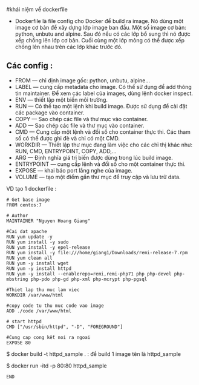 #khái niệm về dockerfile
- Dockerfile là file config cho Docker để build ra image. Nó dùng một image cơ bản để xây dựng lớp image ban đầu. Một số image cơ bản: python, unbutu and alpine. Sau đó nếu có các lớp bổ sung thì nó được xếp chồng lên lớp cơ bản. Cuối cùng một lớp mỏng có thể được xếp chồng lên nhau trên các lớp khác trước đó.
## Các config :
* FROM — chỉ định image gốc: python, unbutu, alpine…
* LABEL — cung cấp metadata cho image. Có thể sử dụng để add thông tin maintainer. Để xem các label của images, dùng lệnh docker inspect.
* ENV — thiết lập một biến môi trường.
* RUN — Có thể tạo một lệnh khi build image. Được sử dụng để cài đặt các package vào container.
* COPY — Sao chép các file và thư mục vào container.
* ADD — Sao chép các file và thư mục vào container.
* CMD — Cung cấp một lệnh và đối số cho container thực thi. Các tham số có thể được ghi đè và chỉ có một CMD.
* WORKDIR — Thiết lập thư mục đang làm việc cho các chỉ thị khác như: RUN, CMD, ENTRYPOINT, COPY, ADD,…
* ARG — Định nghĩa giá trị biến được dùng trong lúc build image.
* ENTRYPOINT — cung cấp lệnh và đối số cho một container thực thi.
* EXPOSE — khai báo port lắng nghe của image.
* VOLUME — tạo một điểm gắn thư mục để truy cập và lưu trữ data.

VD tạo 1 dockerfile :

```
# Get base image
FROM centos:7

# Author
MAINTAINER "Nguyen Hoang Giang"

#Cai dat apache
RUN yum update -y
RUN yum install -y sudo
RUN yum install -y epel-release
RUN yum install -y file:///home/giang1/Downloads/remi-release-7.rpm
RUN yum clean all
RUN yum -y install wget
RUN yum -y install httpd
RUN yum -y install --enablerepo=remi,remi-php71 php php-devel php-mbstring php-pdo php-gd php-xml php-mcrypt php-pgsql
 
#Thiet lap thu muc lam viec 
WORKDIR /var/www/html

#copy code tu thu muc code vao image
ADD ./code /var/www/html

# start httpd
CMD ["/usr/sbin/httpd", "-D", "FOREGROUND"]

#Cung cap cong kết noi ra ngoai
EXPOSE 80
```

$ docker build -t httpd_sample . : để build 1 image tên là httpd_sample

$ docker run -itd -p 80:80 httpd_sample

```
END
```
